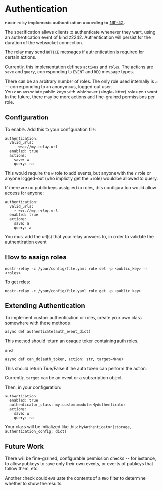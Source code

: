 # Authentication

nostr-relay implements authentication according to [NIP-42](https://github.com/nostr-protocol/nips/blob/auth/42.md).

The specification allows clients to authenticate whenever they want, using an authentication event of kind 22242. Authentication will persist for the duration of the websocket connection.

The relay may send `NOTICE` messages if authentication is required for certain actions.

Currently, this implementation defines `actions` and `roles`. The actions are `save` and `query`, corresponding to `EVENT` and `REQ` message types.

There can be an arbitrary number of roles. The only role used internally is `a` -- corresponding to an anonymous, logged-out user.  
You can associate public keys with whichever (single-letter) roles you want. In the future, there may be more actions and fine-grained permissions per role.

## Configuration

To enable. Add this to your configuration file:
```
authentication:
  valid_urls: 
    - wss://my.relay.url
  enabled: true
  actions:
    save: w
    query: ra
```

This would require the `w` role to add events, but anyone with the `r` role or anyone logged-out (who implictly get the `a` role) would be allowed to query.

If there are no public keys assigned to roles, this configuration would allow access for anyone:
```
authentication:
  valid_urls: 
    - wss://my.relay.url
  enabled: true
  actions:
    save: a
    query: a
```

You must add the url(s) that your relay answers to, in order to validate the authentication event.

## How to assign roles

`nostr-relay -c /your/config/file.yaml role set -p <public_key> -r <roles>`

To get roles:

`nostr-relay -c /your/config/file.yaml role get -p <public_key>`

## Extending Authentication

To implement custom authentication or roles, create your own class somewhere with these methods:

`async def authenticate(auth_event_dict)`

This method should return an opaque token containing auth roles.

and 

`async def can_do(auth_token, action: str, target=None)`

This should return True/False if the auth token can perform the action.

Currently, `target` can be an event or a subscription object.

Then, in your configuration:

```
authentication:
  enabled: true
  authenticator_class: my.custom.module:MyAuthenticator
  actions:
    save: w
    query: ra
```

Your class will be initialized like this:
`MyAuthenticator(storage, authentication_config: dict)`


## Future Work

There will be fine-grained, configurable permission checks -- for instance, to allow pubkeys to save only their own events, or events of pubkeys that follow them, etc.

Another check could evaluate the contents of a `REQ` filter to determine whether to show the results.

